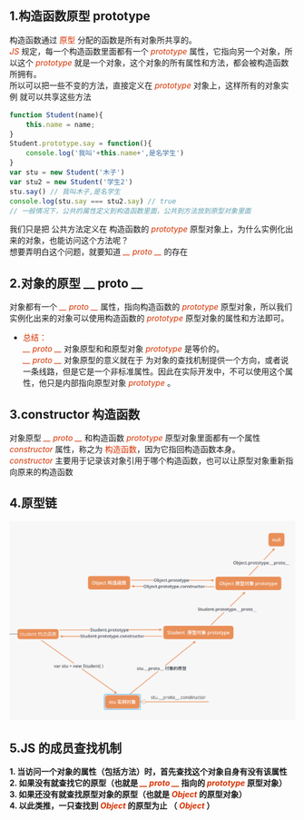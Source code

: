 
## 1.构造函数原型 prototype

构造函数通过 <font color="#d63200">原型</font> 分配的函数是所有对象所共享的。   
*<font color="#d63200">JS</font>* 规定，每一个构造函数里面都有一个 *<font color="#d63200">prototype</font>* 属性，它指向另一个对象，所以这个 *<font color="#d63200">prototype</font>* 就是一个对象，这个对象的所有属性和方法，都会被构造函数所拥有。   
所以可以把一些不变的方法，直接定义在 *<font color="#d63200">prototype</font>* 对象上，这样所有的对象实例 就可以共享这些方法

```JavaScript
function Student(name){
    this.name = name;
}
Student.prototype.say = function(){
    console.log('我叫'+this.name+',是名学生')
}
var stu = new Student('木子')
var stu2 = new Student('学生2')
stu.say() // 我叫木子,是名学生
console.log(stu.say === stu2.say) // true
// 一般情况下，公共的属性定义到构造函数里面，公共到方法放到原型对象里面
```

我们只是把 公共方法定义在 构造函数的 *<font color="#d63200">prototype</font>* 原型对象上，为什么实例化出来的对象，也能访问这个方法呢？  
想要弄明白这个问题，就要知道 *<font color="#d63200">__ proto __</font>* 的存在

## 2.对象的原型 __ proto __

对象都有一个 *<font color="#d63200">__ proto __</font>* 属性，指向构造函数的 *<font color="#d63200">prototype</font>* 原型对象，所以我们实例化出来的对象可以使用构造函数的 *<font color="#d63200">prototype</font>* 原型对象的属性和方法即可。

+ <font color="#d63200">总结：</font>      
    *<font color="#d63200">__ proto __</font>* 对象原型和和原型对象 *<font color="#d63200">prototype</font>* 是等价的。    
    *<font color="#d63200">__ proto __</font>* 对象原型的意义就在于 为对象的查找机制提供一个方向，或者说一条线路，但是它是一个非标准属性。因此在实际开发中，不可以使用这个属性，他只是内部指向原型对象 *<font color="#d63200">prototype</font>* 。   

## 3.constructor 构造函数
对象原型 *<font color="#d63200">__ proto __</font>* 和构造函数 *<font color="#d63200">prototype</font>* 原型对象里面都有一个属性 *<font color="#d63200">constructor</font>* 属性，称之为 <font color="#d63200">构造函数</font>，因为它指回构造函数本身。       
*<font color="#d63200">constructor</font>* 主要用于记录该对象引用于哪个构造函数，也可以让原型对象重新指向原来的构造函数
## 4.原型链

![原型链](/img/js/prototype.png)  

## 5.JS 的成员查找机制
**1. 当访问一个对象的属性（包括方法）时，首先查找这个对象自身有没有该属性**    
**2. 如果没有就查找它的原型（也就是  *<font color="#d63200">__ proto __</font>* 指向的 *<font color="#d63200">prototype</font>* 原型对象）**     
**3. 如果还没有就查找原型对象的原型（也就是  *<font color="#d63200">Object</font>* 的原型对象）**     
**4. 以此类推，一只查找到 *<font color="#d63200">Object</font>* 的原型为止 （ *<font color="#d63200">Object</font>* ）**     
